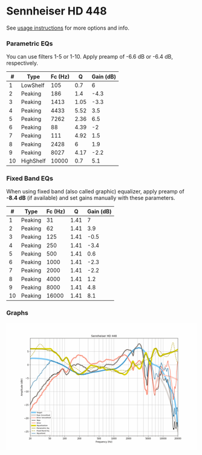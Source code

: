 # Sennheiser HD 448
See [usage instructions](https://github.com/jaakkopasanen/AutoEq#usage) for more options and info.

### Parametric EQs
You can use filters 1-5 or 1-10. Apply preamp of -6.6 dB or -6.4 dB, respectively.

|   # | Type      |   Fc (Hz) |    Q |   Gain (dB) |
|-----|-----------|-----------|------|-------------|
|   1 | LowShelf  |       105 | 0.7  |         6   |
|   2 | Peaking   |       186 | 1.4  |        -4.3 |
|   3 | Peaking   |      1413 | 1.05 |        -3.3 |
|   4 | Peaking   |      4433 | 5.52 |         3.5 |
|   5 | Peaking   |      7262 | 2.36 |         6.5 |
|   6 | Peaking   |        88 | 4.39 |        -2   |
|   7 | Peaking   |       111 | 4.92 |         1.5 |
|   8 | Peaking   |      2428 | 6    |         1.9 |
|   9 | Peaking   |      8027 | 4.17 |        -2.2 |
|  10 | HighShelf |     10000 | 0.7  |         5.1 |

### Fixed Band EQs
When using fixed band (also called graphic) equalizer, apply preamp of **-8.4 dB** (if available) and set gains manually with these parameters.

|   # | Type    |   Fc (Hz) |    Q |   Gain (dB) |
|-----|---------|-----------|------|-------------|
|   1 | Peaking |        31 | 1.41 |         7   |
|   2 | Peaking |        62 | 1.41 |         3.9 |
|   3 | Peaking |       125 | 1.41 |        -0.5 |
|   4 | Peaking |       250 | 1.41 |        -3.4 |
|   5 | Peaking |       500 | 1.41 |         0.6 |
|   6 | Peaking |      1000 | 1.41 |        -2.3 |
|   7 | Peaking |      2000 | 1.41 |        -2.2 |
|   8 | Peaking |      4000 | 1.41 |         1.2 |
|   9 | Peaking |      8000 | 1.41 |         4.8 |
|  10 | Peaking |     16000 | 1.41 |         8.1 |

### Graphs
![](./Sennheiser%20HD%20448.png)
